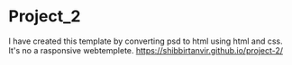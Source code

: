 # Project_2
I have created this template by converting psd to html using html and css. It's no a rasponsive webtemplete.
https://shibbirtanvir.github.io/project-2/
